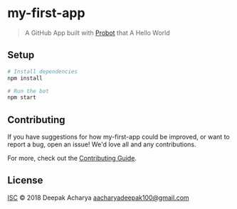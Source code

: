 # my-first-app

> A GitHub App built with [Probot](https://github.com/probot/probot) that A Hello World

## Setup

```sh
# Install dependencies
npm install

# Run the bot
npm start
```

## Contributing

If you have suggestions for how my-first-app could be improved, or want to report a bug, open an issue! We'd love all and any contributions.

For more, check out the [Contributing Guide](CONTRIBUTING.md).

## License

[ISC](LICENSE) © 2018 Deepak Acharya <aacharyadeepak100@gmail.com>
